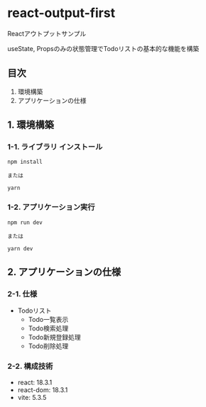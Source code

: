 # react-output-first
Reactアウトプットサンプル

useState, Propsのみの状態管理でTodoリストの基本的な機能を構築


## 目次
1. 環境構築
2. アプリケーションの仕様

## 1. 環境構築

### 1-1. ライブラリ インストール

```
npm install

または

yarn
```

### 1-2. アプリケーション実行

```
npm run dev

または

yarn dev
```

## 2. アプリケーションの仕様

### 2-1. 仕様
- Todoリスト
  - Todo一覧表示
  - Todo検索処理
  - Todo新規登録処理
  - Todo削除処理

### 2-2. 構成技術
- react: 18.3.1
- react-dom: 18.3.1
- vite: 5.3.5